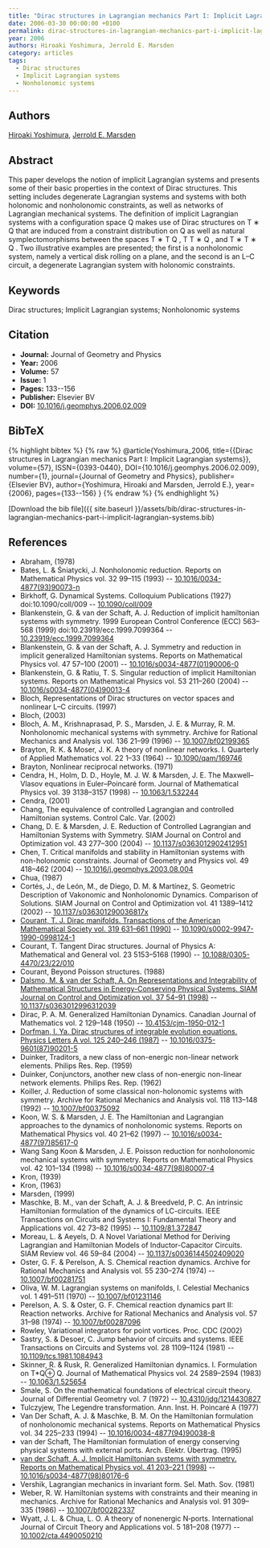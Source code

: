 ```yaml
---
title: "Dirac structures in Lagrangian mechanics Part I: Implicit Lagrangian systems"
date: 2006-03-30 00:00:00 +0100
permalink: dirac-structures-in-lagrangian-mechanics-part-i-implicit-lagrangian-systems
year: 2006
authors: Hiroaki Yoshimura, Jerrold E. Marsden
category: articles
tags:
  - Dirac structures
  - Implicit Lagrangian systems
  - Nonholonomic systems
---
```

 
## Authors
[Hiroaki Yoshimura](authors/hiroaki-yoshimura), [Jerrold E. Marsden](authors/jerrold-e-marsden)
 
## Abstract
This paper develops the notion of implicit Lagrangian systems and presents some of their basic properties in the context of Dirac structures. This setting includes degenerate Lagrangian systems and systems with both holonomic and nonholonomic constraints, as well as networks of Lagrangian mechanical systems. The definition of implicit Lagrangian systems with a configuration space Q makes use of Dirac structures on T ∗ Q that are induced from a constraint distribution on Q as well as natural symplectomorphisms between the spaces T ∗ T Q , T T ∗ Q , and T ∗ T ∗ Q . Two illustrative examples are presented; the first is a nonholonomic system, namely a vertical disk rolling on a plane, and the second is an L–C circuit, a degenerate Lagrangian system with holonomic constraints.
 
## Keywords
Dirac structures; Implicit Lagrangian systems; Nonholonomic systems
 
## Citation
- **Journal:** Journal of Geometry and Physics
- **Year:** 2006
- **Volume:** 57
- **Issue:** 1
- **Pages:** 133--156
- **Publisher:** Elsevier BV
- **DOI:** [10.1016/j.geomphys.2006.02.009](https://doi.org/10.1016/j.geomphys.2006.02.009)
 
## BibTeX
{% highlight bibtex %}
{% raw %}
@article{Yoshimura_2006,
  title={{Dirac structures in Lagrangian mechanics Part I: Implicit Lagrangian systems}},
  volume={57},
  ISSN={0393-0440},
  DOI={10.1016/j.geomphys.2006.02.009},
  number={1},
  journal={Journal of Geometry and Physics},
  publisher={Elsevier BV},
  author={Yoshimura, Hiroaki and Marsden, Jerrold E.},
  year={2006},
  pages={133--156}
}
{% endraw %}
{% endhighlight %}
 
[Download the bib file]({{ site.baseurl }}/assets/bib/dirac-structures-in-lagrangian-mechanics-part-i-implicit-lagrangian-systems.bib)
 
## References
- Abraham, (1978)
- Bates, L. & Śniatycki, J. Nonholonomic reduction. Reports on Mathematical Physics vol. 32 99–115 (1993) -- [10.1016/0034-4877(93)90073-n](https://doi.org/10.1016/0034-4877(93)90073-n)
- Birkhoff, G. Dynamical Systems. Colloquium Publications (1927) doi:10.1090/coll/009 -- [10.1090/coll/009](https://doi.org/10.1090/coll/009)
- Blankenstein, G. & van der Schaft, A. J. Reduction of implicit hamiltonian systems with symmetry. 1999 European Control Conference (ECC) 563–568 (1999) doi:10.23919/ecc.1999.7099364 -- [10.23919/ecc.1999.7099364](https://doi.org/10.23919/ecc.1999.7099364)
- Blankenstein, G. & van der Schaft, A. J. Symmetry and reduction in implicit generalized Hamiltonian systems. Reports on Mathematical Physics vol. 47 57–100 (2001) -- [10.1016/s0034-4877(01)90006-0](https://doi.org/10.1016/s0034-4877(01)90006-0)
- Blankenstein, G. & Ratiu, T. S. Singular reduction of implicit Hamiltonian systems. Reports on Mathematical Physics vol. 53 211–260 (2004) -- [10.1016/s0034-4877(04)90013-4](https://doi.org/10.1016/s0034-4877(04)90013-4)
- Bloch, Representations of Dirac structures on vector spaces and nonlinear L–C circuits. (1997)
- Bloch, (2003)
- Bloch, A. M., Krishnaprasad, P. S., Marsden, J. E. & Murray, R. M. Nonholonomic mechanical systems with symmetry. Archive for Rational Mechanics and Analysis vol. 136 21–99 (1996) -- [10.1007/bf02199365](https://doi.org/10.1007/bf02199365)
- Brayton, R. K. & Moser, J. K. A theory of nonlinear networks. I. Quarterly of Applied Mathematics vol. 22 1–33 (1964) -- [10.1090/qam/169746](https://doi.org/10.1090/qam/169746)
- Brayton, Nonlinear reciprocal networks. (1971)
- Cendra, H., Holm, D. D., Hoyle, M. J. W. & Marsden, J. E. The Maxwell–Vlasov equations in Euler–Poincaré form. Journal of Mathematical Physics vol. 39 3138–3157 (1998) -- [10.1063/1.532244](https://doi.org/10.1063/1.532244)
- Cendra, (2001)
- Chang, The equivalence of controlled Lagrangian and controlled Hamiltonian systems. Control Calc. Var. (2002)
- Chang, D. E. & Marsden, J. E. Reduction of Controlled Lagrangian and Hamiltonian Systems with Symmetry. SIAM Journal on Control and Optimization vol. 43 277–300 (2004) -- [10.1137/s0363012902412951](https://doi.org/10.1137/s0363012902412951)
- Chen, T. Critical manifolds and stability in Hamiltonian systems with non-holonomic constraints. Journal of Geometry and Physics vol. 49 418–462 (2004) -- [10.1016/j.geomphys.2003.08.004](https://doi.org/10.1016/j.geomphys.2003.08.004)
- Chua, (1987)
- Cortés, J., de León, M., de Diego, D. M. & Martínez, S. Geometric Description of Vakonomic and Nonholonomic Dynamics. Comparison of Solutions. SIAM Journal on Control and Optimization vol. 41 1389–1412 (2002) -- [10.1137/s036301290036817x](https://doi.org/10.1137/s036301290036817x)
- [Courant, T. J. Dirac manifolds. Transactions of the American Mathematical Society vol. 319 631–661 (1990)](dirac-manifolds) -- [10.1090/s0002-9947-1990-0998124-1](https://doi.org/10.1090/s0002-9947-1990-0998124-1)
- Courant, T. Tangent Dirac structures. Journal of Physics A: Mathematical and General vol. 23 5153–5168 (1990) -- [10.1088/0305-4470/23/22/010](https://doi.org/10.1088/0305-4470/23/22/010)
- Courant, Beyond Poisson structures. (1988)
- [Dalsmo, M. & van der Schaft, A. On Representations and Integrability of Mathematical Structures in Energy-Conserving Physical Systems. SIAM Journal on Control and Optimization vol. 37 54–91 (1998)](on-representations-and-integrability-of-mathematical-structures-in-energy-conserving-physical-systems) -- [10.1137/s0363012996312039](https://doi.org/10.1137/s0363012996312039)
- Dirac, P. A. M. Generalized Hamiltonian Dynamics. Canadian Journal of Mathematics vol. 2 129–148 (1950) -- [10.4153/cjm-1950-012-1](https://doi.org/10.4153/cjm-1950-012-1)
- [Dorfman, I. Ya. Dirac structures of integrable evolution equations. Physics Letters A vol. 125 240–246 (1987)](dirac-structures-of-integrable-evolution-equations) -- [10.1016/0375-9601(87)90201-5](https://doi.org/10.1016/0375-9601(87)90201-5)
- Duinker, Traditors, a new class of non-energic non-linear network elements. Philips Res. Rep. (1959)
- Duinker, Conjunctors, another new class of non-energic non-linear network elements. Philips Res. Rep. (1962)
- Koiller, J. Reduction of some classical non-holonomic systems with symmetry. Archive for Rational Mechanics and Analysis vol. 118 113–148 (1992) -- [10.1007/bf00375092](https://doi.org/10.1007/bf00375092)
- Koon, W. S. & Marsden, J. E. The Hamiltonian and Lagrangian approaches to the dynamics of nonholonomic systems. Reports on Mathematical Physics vol. 40 21–62 (1997) -- [10.1016/s0034-4877(97)85617-0](https://doi.org/10.1016/s0034-4877(97)85617-0)
- Wang Sang Koon & Marsden, J. E. Poisson reduction for nonholonomic mechanical systems with symmetry. Reports on Mathematical Physics vol. 42 101–134 (1998) -- [10.1016/s0034-4877(98)80007-4](https://doi.org/10.1016/s0034-4877(98)80007-4)
- Kron, (1939)
- Kron, (1963)
- Marsden, (1999)
- Maschke, B. M., van der Schaft, A. J. & Breedveld, P. C. An intrinsic Hamiltonian formulation of the dynamics of LC-circuits. IEEE Transactions on Circuits and Systems I: Fundamental Theory and Applications vol. 42 73–82 (1995) -- [10.1109/81.372847](https://doi.org/10.1109/81.372847)
- Moreau, L. & Aeyels, D. A Novel Variational Method for Deriving Lagrangian and Hamiltonian Models of Inductor-Capacitor Circuits. SIAM Review vol. 46 59–84 (2004) -- [10.1137/s0036144502409020](https://doi.org/10.1137/s0036144502409020)
- Oster, G. F. & Perelson, A. S. Chemical reaction dynamics. Archive for Rational Mechanics and Analysis vol. 55 230–274 (1974) -- [10.1007/bf00281751](https://doi.org/10.1007/bf00281751)
- Oliva, W. M. Lagrangian systems on manifolds, I. Celestial Mechanics vol. 1 491–511 (1970) -- [10.1007/bf01231146](https://doi.org/10.1007/bf01231146)
- Perelson, A. S. & Oster, G. F. Chemical reaction dynamics part II: Reaction networks. Archive for Rational Mechanics and Analysis vol. 57 31–98 (1974) -- [10.1007/bf00287096](https://doi.org/10.1007/bf00287096)
- Rowley, Variational integrators for point vortices. Proc. CDC (2002)
- Sastry, S. & Desoer, C. Jump behavior of circuits and systems. IEEE Transactions on Circuits and Systems vol. 28 1109–1124 (1981) -- [10.1109/tcs.1981.1084943](https://doi.org/10.1109/tcs.1981.1084943)
- Skinner, R. & Rusk, R. Generalized Hamiltonian dynamics. I. Formulation on T*Q⊕                  Q. Journal of Mathematical Physics vol. 24 2589–2594 (1983) -- [10.1063/1.525654](https://doi.org/10.1063/1.525654)
- Smale, S. On the mathematical foundations of electrical circuit theory. Journal of Differential Geometry vol. 7 (1972) -- [10.4310/jdg/1214430827](https://doi.org/10.4310/jdg/1214430827)
- Tulczyjew, The Legendre transformation. Ann. Inst. H. Poincaré A (1977)
- Van Der Schaft, A. J. & Maschke, B. M. On the Hamiltonian formulation of nonholonomic mechanical systems. Reports on Mathematical Physics vol. 34 225–233 (1994) -- [10.1016/0034-4877(94)90038-8](https://doi.org/10.1016/0034-4877(94)90038-8)
- van der Schaft, The Hamiltonian formulation of energy conserving physical systems with external ports. Arch. Elektr. Übertrag. (1995)
- [van der Schaft, A. J. Implicit Hamiltonian systems with symmetry. Reports on Mathematical Physics vol. 41 203–221 (1998)](implicit-hamiltonian-systems-with-symmetry) -- [10.1016/s0034-4877(98)80176-6](https://doi.org/10.1016/s0034-4877(98)80176-6)
- Vershik, Lagrangian mechanics in invariant form. Sel. Math. Sov. (1981)
- Weber, R. W. Hamiltonian systems with constraints and their meaning in mechanics. Archive for Rational Mechanics and Analysis vol. 91 309–335 (1986) -- [10.1007/bf00282337](https://doi.org/10.1007/bf00282337)
- Wyatt, J. L. & Chua, L. O. A theory of nonenergic N‐ports. International Journal of Circuit Theory and Applications vol. 5 181–208 (1977) -- [10.1002/cta.4490050210](https://doi.org/10.1002/cta.4490050210)

